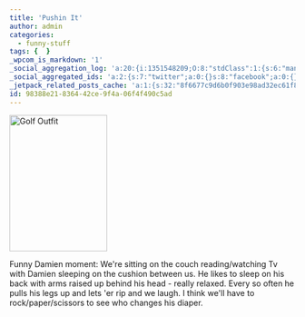 ```yaml
---
title: 'Pushin It'
author: admin
categories:
  - funny-stuff
tags: {  }
_wpcom_is_markdown: '1'
_social_aggregation_log: 'a:20:{i:1351548209;O:8:"stdClass":1:{s:6:"manual";s:0:"";}i:1351550057;O:8:"stdClass":1:{s:6:"manual";s:0:"";}i:1351552777;O:8:"stdClass":1:{s:6:"manual";s:0:"";}i:1351557528;O:8:"stdClass":1:{s:6:"manual";s:0:"";}i:1351565573;O:8:"stdClass":1:{s:6:"manual";s:0:"";}i:1351580790;O:8:"stdClass":1:{s:6:"manual";s:0:"";}i:1351610858;O:8:"stdClass":1:{s:6:"manual";s:0:"";}i:1351655165;O:8:"stdClass":1:{s:6:"manual";s:0:"";}i:1351743727;O:8:"stdClass":1:{s:6:"manual";s:0:"";}i:1351917040;O:8:"stdClass":1:{s:6:"manual";s:0:"";}i:1371995546;O:8:"stdClass":2:{s:6:"manual";b:0;s:5:"items";a:0:{}}i:1372016170;O:8:"stdClass":2:{s:6:"manual";b:0;s:5:"items";a:0:{}}i:1372032892;O:8:"stdClass":2:{s:6:"manual";b:0;s:5:"items";a:0:{}}i:1372042746;O:8:"stdClass":2:{s:6:"manual";b:0;s:5:"items";a:0:{}}i:1372153433;O:8:"stdClass":2:{s:6:"manual";b:0;s:5:"items";a:0:{}}i:1372308310;O:8:"stdClass":2:{s:6:"manual";b:0;s:5:"items";a:0:{}}i:1372569897;O:8:"stdClass":2:{s:6:"manual";b:0;s:5:"items";a:0:{}}i:1372887145;O:8:"stdClass":2:{s:6:"manual";b:0;s:5:"items";a:0:{}}i:1373058312;O:8:"stdClass":2:{s:6:"manual";b:0;s:5:"items";a:0:{}}i:1373231723;O:8:"stdClass":2:{s:6:"manual";b:0;s:5:"items";a:0:{}}}'
_social_aggregated_ids: 'a:2:{s:7:"twitter";a:0:{}s:8:"facebook";a:0:{}}'
_jetpack_related_posts_cache: 'a:1:{s:32:"8f6677c9d6b0f903e98ad32ec61f8deb";a:2:{s:7:"expires";i:1510642470;s:7:"payload";a:3:{i:0;a:1:{s:2:"id";i:211;}i:1;a:1:{s:2:"id";i:185;}i:2;a:1:{s:2:"id";i:196;}}}}'
id: 98388e21-8364-42ce-9f4a-06f4f490c5ad
---
```

<p><a href="http://www.flickr.com/photos/lemon/710180039/" class="tt-flickr"><img src="http://farm2.static.flickr.com/1119/710180039_dd96563415_m.jpg" alt="Golf Outfit" width="172" height="240" border="0" /></a></p>
<p>Funny Damien moment:  We're sitting on the couch reading/watching Tv with Damien sleeping on the cushion between us.  He likes to sleep on his back with arms raised up behind his head - really relaxed.  Every so often he pulls his legs up and lets 'er rip and we laugh.  I think we'll have to rock/paper/scissors to see who changes his diaper.</p>
